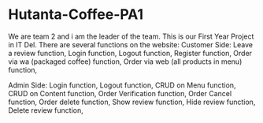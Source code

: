 # Hutanta-Coffee-PA1
We are team 2 and i am  the leader of the team. This is our First Year Project in IT Del.
There are several functions on the website:
Customer Side:
Leave a review function,
Login function,
Logout function,
Register function,
Order via wa (packaged coffee) function,
Order via web (all products in menu) function,

Admin Side:
Login function,
Logout function,
CRUD on Menu function,
CRUD on Content function,
Order Verification function,
Order Cancel function,
Order delete function,
Show review function,
Hide review function,
Delete review function,




